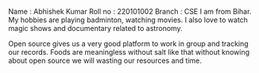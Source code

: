 Name : Abhishek Kumar
Roll no : 220101002
Branch : CSE
 I am from Bihar. My hobbies are playing badminton, watching movies. I also love to watch magic shows and documentary related to astronomy.


Open source gives us a very good platform to work in group and tracking our records. Foods are meaningless without salt like that without knowing about open source we will wasting our resources and time. 
